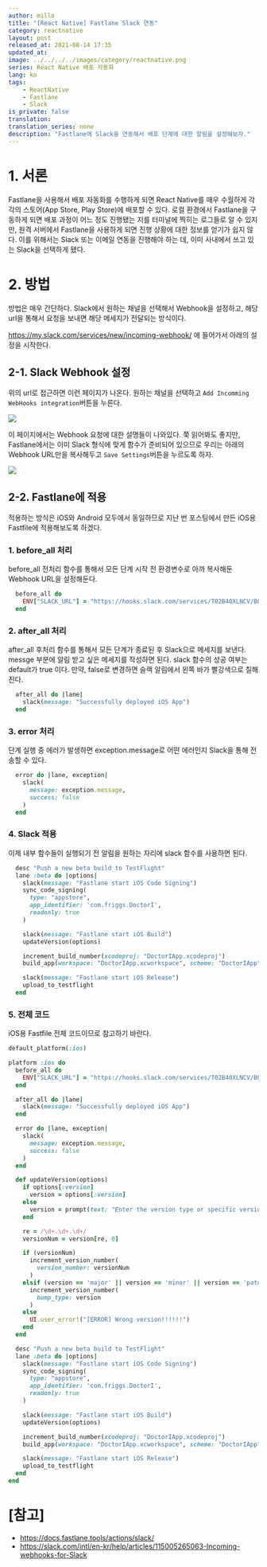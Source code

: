 ```yaml
---
author: millo
title: "[React Native] Fastlane Slack 연동"
category: reactnative
layout: post
released_at: 2021-08-14 17:35
updated_at:
image: ../../../../images/category/reactnative.png
series: React Native 배포 자동화
lang: ko
tags:
    - ReactNative
    - Fastlane
    - Slack
is_private: false
translation:
translation_series: none
description: "Fastlane에 Slack을 연동해서 배포 단계에 대한 알림을 설정해보자."
---
```


# 1. 서론

Fastlane을 사용해서 배포 자동화를 수행하게 되면 React Native를 매우 수월하게 각각의 스토어(App Store, Play Store)에 배포할 수 있다. 로컬 환경에서 Fastlane을 구동하게 되면 배포 과정이 어느 정도 진행됐는 지를 터미널에 찍히는 로그들로 알 수 있지만, 원격 서버에서 Fastlane을 사용하게 되면 진행 상황에 대한 정보를 얻기가 쉽지 않다. 이를 위해서는 Slack 또는 이메일 연동을 진행해야 하는 데, 이미 사내에서 쓰고 있는 Slack을 선택하게 됐다.

# 2. 방법

방법은 매우 간단하다. Slack에서 원하는 채널을 선택해서 Webhook을 설정하고, 해당 url을 통해서 요청을 보내면 해당 메세지가 전달되는 방식이다.

https://my.slack.com/services/new/incoming-webhook/ 에 들어가서 아래의 설정을 시작한다.

## 2-1. Slack Webhook 설정

위의 url로 접근하면 이런 페이지가 나온다. 원하는 채널을 선택하고 `Add Incomming WebHooks integration`버튼을 누른다.

![](../../../../images/2021/08/fastlane-slack-1.png)

이 페이지에서는 Webhook 요청에 대한 설명들이 나와있다. 쭉 읽어봐도 좋지만, Fastlane에서는 이미 Slack 형식에 맞게 함수가 준비되어 있으므로 우리는 아래의 Webhook URL만을 복사해두고 `Save Settings`버튼을 누르도록 하자.

![](../../../../images/2021/08/fastlane-slack-2.png)

## 2-2. Fastlane에 적용

적용하는 방식은 iOS와 Android 모두에서 동일하므로 지난 번 포스팅에서 만든 iOS용 Fastfile에 적용해보도록 하겠다.

### 1. before_all 처리

before_all 전처리 함수를 통해서 모든 단계 시작 전 환경변수로 아까 복사해둔 Webhook URL을 설정해둔다.

```ruby
  before_all do
    ENV["SLACK_URL"] = "https://hooks.slack.com/services/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"
  end
```

### 2. after_all 처리

after_all 후처리 함수를 통해서 모든 단계가 종료된 후 Slack으로 메세지를 보낸다. messge 부분에 알림 받고 싶은 메세지를 작성하면 된다. slack 함수의 성공 여부는 default가 true 이다. 만약, false로 변경하면 슬랙 알림에서 왼쪽 바가 빨강색으로 칠해진다.

```ruby
  after_all do |lane|
    slack(message: "Successfully deployed iOS App")
  end
```

### 3. error 처리

단계 실행 중 에러가 발생하면 exception.message로 어떤 에러인지 Slack을 통해 전송할 수 있다.

```ruby
  error do |lane, exception|
    slack(
      message: exception.message,
      success: false
    )
  end
```

### 4. Slack 적용

이제 내부 함수들이 실행되기 전 알림을 원하는 자리에 slack 함수를 사용하면 된다.

```ruby
  desc "Push a new beta build to TestFlight"
  lane :beta do |options|
    slack(message: "Fastlane start iOS Code Signing")
    sync_code_signing(
      type: "appstore",
      app_identifier: 'com.friggs.DoctorI',
      readonly: true
    )

    slack(message: "Fastlane start iOS Build")
    updateVersion(options)

    increment_build_number(xcodeproj: "DoctorIApp.xcodeproj")
    build_app(workspace: "DoctorIApp.xcworkspace", scheme: "DoctorIApp")

    slack(message: "Fastlane start iOS Release")
    upload_to_testflight
  end
```

### 5. 전체 코드

iOS용 Fastfile 전체 코드이므로 참고하기 바란다.

```ruby
default_platform(:ios)

platform :ios do
  before_all do
    ENV["SLACK_URL"] = "https://hooks.slack.com/services/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"
  end

  after_all do |lane|
    slack(message: "Successfully deployed iOS App")
  end

  error do |lane, exception|
    slack(
      message: exception.message,
      success: false
    )
  end

  def updateVersion(options)
    if options[:version]
      version = options[:version]
    else
      version = prompt(text: "Enter the version type or specific version\n(major, minor, patch or 1.0.0): ")
    end

    re = /\d+.\d+.\d+/
    versionNum = version[re, 0]

    if (versionNum)
      increment_version_number(
        version_number: versionNum
      )
    elsif (version == 'major' || version == 'minor' || version == 'patch')
      increment_version_number(
        bump_type: version
      )
    else
      UI.user_error!("[ERROR] Wrong version!!!!!!")
    end
  end

  desc "Push a new beta build to TestFlight"
  lane :beta do |options|
    slack(message: "Fastlane start iOS Code Signing")
    sync_code_signing(
      type: "appstore",
      app_identifier: 'com.friggs.DoctorI',
      readonly: true
    )

    slack(message: "Fastlane start iOS Build")
    updateVersion(options)

    increment_build_number(xcodeproj: "DoctorIApp.xcodeproj")
    build_app(workspace: "DoctorIApp.xcworkspace", scheme: "DoctorIApp")

    slack(message: "Fastlane start iOS Release")
    upload_to_testflight
  end
end
```

# [참고]

-   https://docs.fastlane.tools/actions/slack/
-   https://slack.com/intl/en-kr/help/articles/115005265063-Incoming-webhooks-for-Slack
